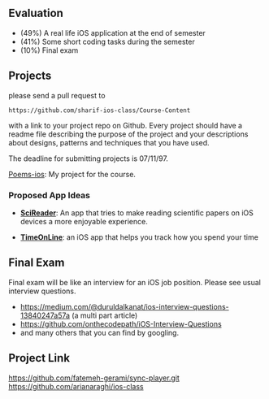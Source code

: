 ## Evaluation

- (49%) A real life iOS application at the end of semester
- (41%) Some short coding tasks during the semester
- (10%) Final exam

## Projects

please send a pull request to 

```
https://github.com/sharif-ios-class/Course-Content
```

with a link to your project repo on Github.
Every project should have a readme file describing the purpose of the project and your descriptions about designs, patterns and techniques that you have used.

The deadline for submitting projects is 07/11/97.

[Poems-ios](https://github.com/QotbodiniH/poems-ios): My project for the course.

### Proposed App Ideas
- [**SciReader**](https://github.com/septp/SciReader/blob/master/README.md): An app that tries to make reading scientific papers on iOS devices a more enjoyable experience.

- [**TimeOnLine**](https://github.com/AminMMZ/timeonline): an iOS app that helps you track how you spend your time

## Final Exam

Final exam will be like an interview for an iOS job position.
Please see usual interview questions.

- https://medium.com/@duruldalkanat/ios-interview-questions-13840247a57a (a multi part article)
- https://github.com/onthecodepath/iOS-Interview-Questions
- and many others that you can find by googling.



## Project Link

https://github.com/fatemeh-gerami/sync-player.git
https://github.com/arianaraghi/ios-class

